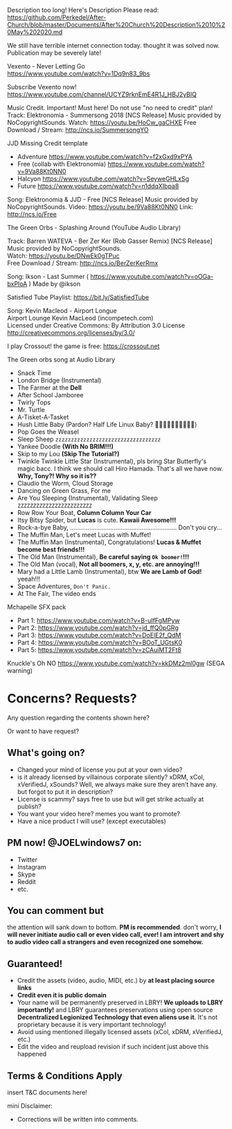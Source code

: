 Description too long!
Here's Description Please read: https://github.com/Perkedel/After-Church/blob/master/Documents/After%20Church%20Description%2010%20May%202020.md

We still have terrible internet connection today. thought it was solved now. Publication may be severely late!

Vexento - Never Letting Go  
https://www.youtube.com/watch?v=1Dq9n83_9bs

Subscribe Vexento now! https://www.youtube.com/channel/UCYZ9rknEmE4R1J_HBJ2yBlQ

Music Credit. Important! Must here! Do not use "no need to credit" plan!
Track: Elektronomia - Summersong 2018 [NCS Release]
Music provided by NoCopyrightSounds.
Watch: https://youtu.be/HoCw_gaCHXE
Free Download / Stream: http://ncs.io/SummersongYO

JJD Missing Credit template
- Adventure https://www.youtube.com/watch?v=f2xGxd9xPYA
- Free (collab with Elektronomia) https://www.youtube.com/watch?v=9Va88Kt0NN0
- Halcyon https://www.youtube.com/watch?v=SeyweGHLxSg
- Future https://www.youtube.com/watch?v=n1ddqXIbpa8

Song: Elektronomia & JJD - Free \[NCS Release\] 
Music provided by NoCopyrightSounds.
Video: https://youtu.be/9Va88Kt0NN0
Link: http://ncs.io/Free

The Green Orbs - Splashing Around (YouTube Audio Library)

Track: Barren WATEVA - Ber Zer Ker (Rob Gasser Remix) [NCS Release]  
Music provided by NoCopyrightSounds.  
Watch: https://youtu.be/DNwEk0gTPuc  
Free Download / Stream: http://ncs.io/BerZerKerRmx  

Song: Ikson - Last Summer ( https://www.youtube.com/watch?v=oOGa-bxPloA ) Made by @ikson 

Satisfied Tube Playlist: https://bit.ly/SatisfiedTube  

Song: Kevin Macleod - Airport Longue  
Airport Lounge Kevin MacLeod (incompetech.com)  
Licensed under Creative Commons: By Attribution 3.0 License  
http://creativecommons.org/licenses/by/3.0/  

I play Crossout! the game is free: https://crossout.net

The Green orbs song at Audio Library
- Snack Time
- London Bridge (Instrumental)
- The Farmer at the **Dell**
- After School Jamboree
- Twirly Tops
- Mr. Turtle
- A-Tisket-A-Tasket
- Hush Little Baby (Pardon? Half Life Linux Baby? 🤣🤣🤣🤣🤣🤣🤣🤣🤣🤣)
- Pop Goes the Weasel
- Sleep Sheep `zzzzzzzzzzzzzzzzzzzzzzzzzzzzzzzzzz`
- Yankee Doodle **(With No BRIM!!!)**
- Skip to my Lou **(Skip The Tutorial?)**
- Twinkle Twinkle Little Star (Instrumental), pls bring Star Butterfly's magic bacc. I think we should call Hiro Hamada. That's all we have now. **Why, Tony?! Why so it is??**
- Claudio the Worm, Cloud Storage
- Dancing on Green Grass, For me 
- Are You Sleeping (Instrumental), Validating Sleep `ZZZZZZZZZZZZZZZZZZZZZZZZ`
- Row Row Your Boat, **Column Column Your Car**
- Itsy Bitsy Spider, but **Lucas** is cute. **Kawaii Awesome!!!**
- Rock-a-bye Baby, ............................................................. Don't you cry...
- The Muffin Man, Let's meet Lucas with Muffet!
- The Muffin Man (Instrumental), Congratulations! **Lucas & Muffet become best friends!!!**
- The Old Man (Instrumental), **Be careful saying `Ok boomer!`!!!**
- The Old Man (vocal), **Not all boomers, x, y, etc. are annoying!!!**
- Mary had a Little Lamb (Instrumental), btw **We are Lamb of God!** yeeah!!!
- Space Adventures, `Don't Panic.`
- At The Fair,  The video ends

Mchapelle SFX pack
- Part 1: https://www.youtube.com/watch?v=B-uIfFgMPyw
- Part 2: https://www.youtube.com/watch?v=jd_ffQ0pGRg
- Part 3: https://www.youtube.com/watch?v=DoElE2f_QdM
- Part 4: https://www.youtube.com/watch?v=BOoT_UGtsK0
- Part 5: https://www.youtube.com/watch?v=zCAuiMT2Ft8

Knuckle's Oh NO https://www.youtube.com/watch?v=kkDMz2ml0gw (SEGA warning) 

# Concerns? Requests?
Any question regarding the contents shown here?

Or want to have request?

## What's going on?
- Changed your mind of license you put at your own video?
- is it already licensed by villainous corporate silently? xDRM, xCol, xVerifiedJ, xSounds? Well, we always make sure they aren't have any. but forgot to put it in description?
- License is scammy? says free to use but will get strike actually at publish?
- You want your video here? memes you want to promote?
- Have a nice product I will use? (except executables)

## PM now! @JOELwindows7 on:
- Twitter
- Instagram
- Skype
- Reddit
- etc.

## You can comment but
the attention will sank down to bottom. **PM is recommended**. don't worry, **I will never initiate audio call or even video call, ever! I am introvert and shy to audio video call a strangers and even recognized one somehow.**

## Guaranteed!
- Credit the assets (video, audio, MIDI, etc.) by **at least placing source links**
- **Credit even it is public domain**
- Your name will be permanently preserved in LBRY! **We uploads to LBRY importantly!** and LBRY guarantees preservations using open source **Decentralized Legionized Technology that even aliens use it**. It's not proprietary because it is very important technology!
- Avoid using mentioned illegally licensed assets (xCol, xDRM, xVerifiedJ, etc.)
- Edit the video and reupload revision if such incident just above this happened

## Terms & Conditions Apply
insert T&C documents here!

mini Disclaimer:
- Corrections will be written into comments.